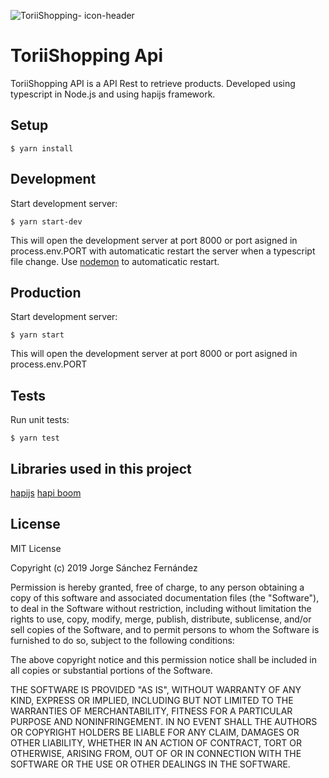 ![ToriiShopping- icon-header](https://user-images.githubusercontent.com/5593590/64075682-9c047800-ccbb-11e9-8b89-394a37f9e6a4.png)

# ToriiShopping Api

ToriiShopping API is a API Rest to retrieve products. Developed using typescript in Node.js and using hapijs framework.

## Setup

```
$ yarn install
```

## Development

Start development server:

```
$ yarn start-dev
```

This will open the development server at port 8000 or port asigned in process.env.PORT with automaticatic restart the server when a typescript file change.
Use [nodemon](https://github.com/remy/nodemon) to automaticatic restart.

## Production

Start development server:

```
$ yarn start
```

This will open the development server at port 8000 or port asigned in process.env.PORT 

## Tests

Run unit tests:

```
$ yarn test
```

## Libraries used in this project
[hapijs](https://github.com/hapijs/hapi)
[hapi boom](https://github.com/hapijs/boom)
## License

MIT License

Copyright (c) 2019 Jorge Sánchez Fernández

Permission is hereby granted, free of charge, to any person obtaining a copy
of this software and associated documentation files (the "Software"), to deal
in the Software without restriction, including without limitation the rights
to use, copy, modify, merge, publish, distribute, sublicense, and/or sell
copies of the Software, and to permit persons to whom the Software is
furnished to do so, subject to the following conditions:

The above copyright notice and this permission notice shall be included in all
copies or substantial portions of the Software.

THE SOFTWARE IS PROVIDED "AS IS", WITHOUT WARRANTY OF ANY KIND, EXPRESS OR
IMPLIED, INCLUDING BUT NOT LIMITED TO THE WARRANTIES OF MERCHANTABILITY,
FITNESS FOR A PARTICULAR PURPOSE AND NONINFRINGEMENT. IN NO EVENT SHALL THE
AUTHORS OR COPYRIGHT HOLDERS BE LIABLE FOR ANY CLAIM, DAMAGES OR OTHER
LIABILITY, WHETHER IN AN ACTION OF CONTRACT, TORT OR OTHERWISE, ARISING FROM,
OUT OF OR IN CONNECTION WITH THE SOFTWARE OR THE USE OR OTHER DEALINGS IN THE
SOFTWARE.
